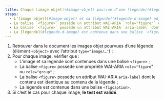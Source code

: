 ```yaml
---
title: Chaque [image objet](#image-objet) pourvue d’une [légende](#legende-d-image) (balise `<object>` avec l’attribut `type="image/…"` associée à une [légende](#legende-d-image) adjacente), vérifie-t-elle, si nécessaire, ces conditions ?
steps:
  - L’[image objet](#image-objet) et sa [légende](#legende-d-image) adjacente sont contenues dans une balise `<figure>` ;
  - La balise `<figure>` possède un attribut WAI-ARIA `role="figure"` ou `role="group"` ;
  - La balise `<figure>` possède un attribut WAI-ARIA `aria-label` dont le contenu est identique au contenu de la [légende](#legende-d-image) ;
  - La [légende](#legende-d-image) est contenue dans une balise `<figcaption>`.
---
```


1. Retrouver dans le document les images objet pourvues d’une légende (élément `<object>` avec l’attribut `type="image/…"`) ;
2. Pour chaque image, vérifier que :
   - L’image et sa légende sont contenues dans une balise `<figure>` ;
   - La balise `<figure>` possède une propriété WAI-ARIA `role="figure`" ou `role="group"` ;
   - La balise `<figure>` possède un attribut WAI-ARIA `aria-label` dont le contenu est identique au contenu de la légende ;
   - La légende est contenue dans une balise `<figcaption>`.
3. Si c’est le cas pour chaque image, **le test est validé**.

